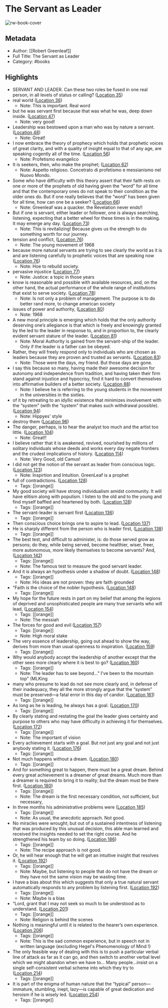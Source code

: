 # The Servant as Leader

![rw-book-cover](https://images-na.ssl-images-amazon.com/images/I/41txx%2BdmVxL._SL200_.jpg)

## Metadata
- Author: [[Robert Greenleaf]]
- Full Title: The Servant as Leader
- Category: #books

## Highlights
- SERVANT AND LEADER. Can these two roles be fused in one real person, in all levels of status or calling? ([Location 35](https://readwise.io/to_kindle?action=open&asin=B008K5IPB8&location=35))
- real world ([Location 36](https://readwise.io/to_kindle?action=open&asin=B008K5IPB8&location=36))
    - Note: This is important. Real word
- but he was servant first because that was what he was, deep down inside. ([Location 47](https://readwise.io/to_kindle?action=open&asin=B008K5IPB8&location=47))
    - Note: very good!
- Leadership was bestowed upon a man who was by nature a servant. ([Location 48](https://readwise.io/to_kindle?action=open&asin=B008K5IPB8&location=48))
    - Note: Great!
- I now embrace the theory of prophecy which holds that prophetic voices of great clarity, and with a quality of insight equal to that of any age, are speaking cogently all of the time. ([Location 56](https://readwise.io/to_kindle?action=open&asin=B008K5IPB8&location=56))
    - Note: Profetismo evangelico
- It is seekers, then, who make the prophet; ([Location 62](https://readwise.io/to_kindle?action=open&asin=B008K5IPB8&location=62))
    - Note: Aspetto religioso. Concetrato di profetismo e messianismo nel Nuovo Mondo.
- Some who have difficulty with this theory assert that their faith rests on one or more of the prophets of old having given the “word” for all time and that the contemporary ones do not speak to their condition as the older ones do. But if one really believes that the “word” has been given for all time, how can one be a seeker? ([Location 66](https://readwise.io/to_kindle?action=open&asin=B008K5IPB8&location=66))
    - Note: Greenleaf was a quacker. the Revelation never ends!!
- But if one is servant, either leader or follower, one is always searching, listening, expecting that a better wheel for these times is in the making. It may emerge any day. ([Location 73](https://readwise.io/to_kindle?action=open&asin=B008K5IPB8&location=73))
    - Note: This is revitalizing! Because gives us the strength to do something worth for our journey.
- tension and conflict, ([Location 76](https://readwise.io/to_kindle?action=open&asin=B008K5IPB8&location=76))
    - Note: The young movement of 1968
- because more natural servants are trying to see clearly the world as it is and are listening carefully to prophetic voices that are speaking now ([Location 76](https://readwise.io/to_kindle?action=open&asin=B008K5IPB8&location=76))
    - Note: Hoe to rebuild society.
- pervasive injustice ([Location 77](https://readwise.io/to_kindle?action=open&asin=B008K5IPB8&location=77))
    - Note: Justice: a topic in those years
- know is reasonable and possible with available resources, and, on the other hand, the actual performance of the whole range of institutions that exist to serve society. ([Location 78](https://readwise.io/to_kindle?action=open&asin=B008K5IPB8&location=78))
    - Note: Is not only a problem of management. The purpose is to do better rand more, to change american society
- issues of power and authority, ([Location 80](https://readwise.io/to_kindle?action=open&asin=B008K5IPB8&location=80))
    - Note: 1968
- A new moral principle is emerging which holds that the only authority deserving one’s allegiance is that which is freely and knowingly granted by the led to the leader in response to, and in proportion to, the clearly evident servant stature of the leader. ([Location 81](https://readwise.io/to_kindle?action=open&asin=B008K5IPB8&location=81))
    - Note: Moral Authority is gained from the servant-ship of the leader. Only if the leader is a father can be obeyed.
- Rather, they will freely respond only to individuals who are chosen as leaders because they are proven and trusted as servants. ([Location 83](https://readwise.io/to_kindle?action=open&asin=B008K5IPB8&location=83))
    - Note: Those were the days, my friend. But those days are gone.
- I say this because so many, having made their awesome decision for autonomy and independence from tradition, and having taken their firm stand against injustice and hypocrisy, find it hard to convert themselves into affirmative builders of a better society. ([Location 88](https://readwise.io/to_kindle?action=open&asin=B008K5IPB8&location=88))
    - Note: I believe he is referring to the young students in the movement in the universities in the sixties.
- of it by retreating to an idyllic existence that minimizes involvement with the “system” (with the “system” that makes such withdrawal possible). ([Location 94](https://readwise.io/to_kindle?action=open&asin=B008K5IPB8&location=94))
    - Note: Hippyes' style
- destroy them ([Location 96](https://readwise.io/to_kindle?action=open&asin=B008K5IPB8&location=96))
- The danger, perhaps, is to hear the analyst too much and the artist too little. ([Location 104](https://readwise.io/to_kindle?action=open&asin=B008K5IPB8&location=104))
    - Note: Great!!
- I believe rather that it is awakened, revived, nourished by millions of solitary individuals whose deeds and works every day negate frontiers and the crudest implications of history. ([Location 114](https://readwise.io/to_kindle?action=open&asin=B008K5IPB8&location=114))
    - Note: Very Good, old Camus!
- I did not get the notion of the servant as leader from conscious logic. ([Location 123](https://readwise.io/to_kindle?action=open&asin=B008K5IPB8&location=123))
    - Note: Inspirtion and Intuition. GreenLeaf is a prophet
- full of contradictions. ([Location 128](https://readwise.io/to_kindle?action=open&asin=B008K5IPB8&location=128))
    - Tags: [[orange]] 
- My good society will have strong individualism amidst community. It will have elitism along with populism. I listen to the old and to the young and find myself baffled and heartened by both. ([Location 128](https://readwise.io/to_kindle?action=open&asin=B008K5IPB8&location=128))
    - Tags: [[orange]] 
- The servant-leader is servant first ([Location 136](https://readwise.io/to_kindle?action=open&asin=B008K5IPB8&location=136))
    - Tags: [[orange]] 
- Then conscious choice brings one to aspire to lead. ([Location 137](https://readwise.io/to_kindle?action=open&asin=B008K5IPB8&location=137))
- He is sharply different from the person who is leader first, ([Location 138](https://readwise.io/to_kindle?action=open&asin=B008K5IPB8&location=138))
    - Tags: [[orange]] 
- The best test, and difficult to administer, is: do those served grow as persons; do they, while being served, become healthier, wiser, freer, more autonomous, more likely themselves to become servants? And, ([Location 142](https://readwise.io/to_kindle?action=open&asin=B008K5IPB8&location=142))
    - Tags: [[orange]] 
    - Note: The famous test to measure the good servant leader.
- And it is always an hypothesis under a shadow of doubt. ([Location 148](https://readwise.io/to_kindle?action=open&asin=B008K5IPB8&location=148))
    - Tags: [[orange]] 
    - Note: His ideas are not proven: they are faith grounded
- “Faith is the choice of the nobler hypothesis. ([Location 148](https://readwise.io/to_kindle?action=open&asin=B008K5IPB8&location=148))
    - Tags: [[orange]] 
- My hope for the future rests in part on my belief that among the legions of deprived and unsophisticated people are many true servants who will lead, ([Location 154](https://readwise.io/to_kindle?action=open&asin=B008K5IPB8&location=154))
    - Tags: [[orange]] 
    - Note: The messiah
- The forces for good and evil ([Location 157](https://readwise.io/to_kindle?action=open&asin=B008K5IPB8&location=157))
    - Tags: [[orange]] 
    - Note: High moral stake
- The very essence of leadership, going out ahead to show the way, derives from more than usual openness to inspiration. ([Location 159](https://readwise.io/to_kindle?action=open&asin=B008K5IPB8&location=159))
    - Tags: [[orange]] 
- Why would anybody accept the leadership of another except that the other sees more clearly where it is best to go? ([Location 160](https://readwise.io/to_kindle?action=open&asin=B008K5IPB8&location=160))
    - Tags: [[orange]] 
    - Note: The leader has to see beyond..." I've been to the mountain top" (MLKing
- many who presume to lead do not see more clearly and, in defense of their inadequacy, they all the more strongly argue that the “system” must be preserved—a fatal error in this day of candor. ([Location 161](https://readwise.io/to_kindle?action=open&asin=B008K5IPB8&location=161))
    - Tags: [[orange]] 
- As long as he is leading, he always has a goal. ([Location 170](https://readwise.io/to_kindle?action=open&asin=B008K5IPB8&location=170))
    - Tags: [[orange]] 
- By clearly stating and restating the goal the leader gives certainty and purpose to others who may have difficulty in achieving it for themselves. ([Location 172](https://readwise.io/to_kindle?action=open&asin=B008K5IPB8&location=172))
    - Tags: [[orange]] 
    - Note: The important of vision
- Every achievement starts with a goal. But not just any goal and not just anybody stating it. ([Location 176](https://readwise.io/to_kindle?action=open&asin=B008K5IPB8&location=176))
    - Tags: [[orange]] 
- Not much happens without a dream. ([Location 180](https://readwise.io/to_kindle?action=open&asin=B008K5IPB8&location=180))
    - Tags: [[orange]] 
- And for something great to happen, there must be a great dream. Behind every great achievement is a dreamer of great dreams. Much more than a dreamer is required to bring it to reality; but the dream must be there first. ([Location 180](https://readwise.io/to_kindle?action=open&asin=B008K5IPB8&location=180))
    - Tags: [[orange]] 
    - Note: The dream is the first necessary condition, not sufficient, but necessary,
- In three months his administrative problems were ([Location 185](https://readwise.io/to_kindle?action=open&asin=B008K5IPB8&location=185))
    - Tags: [[orange]] 
    - Note: As usual, the anecdotic approach. Not good.
- No miracles were wrought; but out of a sustained intentness of listening that was produced by this unusual decision, this able man learned and received the insights needed to set the right course. And he strengthened his team by so doing. ([Location 186](https://readwise.io/to_kindle?action=open&asin=B008K5IPB8&location=186))
    - Tags: [[orange]] 
    - Note: The recipe approach is not good.
- Or, he will hear enough that he will get an intuitive insight that resolves it. ([Location 192](https://readwise.io/to_kindle?action=open&asin=B008K5IPB8&location=192))
    - Tags: [[orange]] 
    - Note: Maybe, but listening to people that do not have the dream or they have not the same vision may be wasting time.
- I have a bias about this which suggests that only a true natural servant automatically responds to any problem by listening first. ([Location 192](https://readwise.io/to_kindle?action=open&asin=B008K5IPB8&location=192))
    - Tags: [[orange]] 
    - Note: Maybe is a bias
- “Lord, grant that I may not seek so much to be understood as to understand. ([Location 201](https://readwise.io/to_kindle?action=open&asin=B008K5IPB8&location=201))
    - Tags: [[orange]] 
    - Note: Religion is behind the scenes
- Nothing is meaningful until it is related to the hearer’s own experience. ([Location 206](https://readwise.io/to_kindle?action=open&asin=B008K5IPB8&location=206))
    - Tags: [[orange]] 
    - Note: This is the sad common experience, but in speech not in written language (excluding Hegel's Phenomenology of Mind !)
- The only feasible way of dealing with this is to push a particular verbal line of attack as far as it can go, and then switch to another verbal level which we might abandon when we have to... Many people...insist on a single self-consistent verbal scheme into which they try to ([Location 214](https://readwise.io/to_kindle?action=open&asin=B008K5IPB8&location=214))
    - Tags: [[orange]] 
- It is part of the enigma of human nature that the “typical” person—immature, stumbling, inept, lazy—is capable of great dedication and heroism if he is wisely led. ([Location 254](https://readwise.io/to_kindle?action=open&asin=B008K5IPB8&location=254))
    - Tags: [[orange]] 
